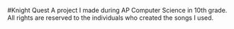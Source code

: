 #Knight Quest
A project I made during AP Computer Science in 10th grade. All rights are reserved to the individuals who created the songs I used.
